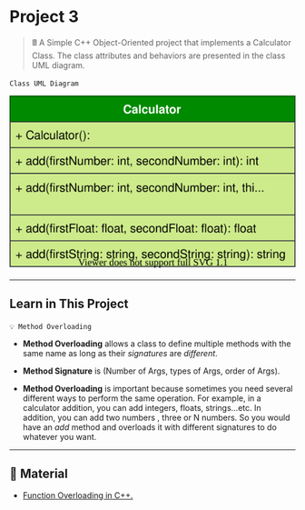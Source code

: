 # Project 3

> 🖩 A Simple C++ Object-Oriented project that implements a Calculator Class. The class attributes and behaviors are presented in the class UML diagram.

`Class UML Diagram`

![Calculator Class UML](../_images/project-03-uml.svg)

---
## Learn in This Project

`💡 Method Overloading`


- __Method Overloading__ allows a class to define multiple methods with the same name as long as their _signatures_ are _different_.

- __Method Signature__ is (Number of Args, types of Args, order of Args).

- __Method Overloading__ is important because sometimes you need several different ways to perform the same operation. For example, in a calculator addition, you can add integers, floats, strings...etc. In addition, you can add two numbers , three or N numbers. So you would have an _add_ method and overloads it with different signatures to do whatever you want.

---
## 🔖 Material

- [Function Overloading in C++.](https://www.geeksforgeeks.org/function-overloading-c/)